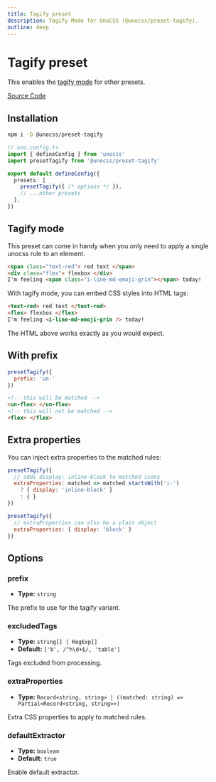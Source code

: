 ```yaml
---
title: Tagify preset
description: Tagify Mode for UnoCSS (@unocss/preset-tagify).
outline: deep
---
```


# Tagify preset

This enables the [tagify mode](#tagify-mode) for other presets.

[Source Code](https://github.com/unocss/unocss/tree/main/packages/preset-tagify)

## Installation

```bash
npm i -D @unocss/preset-tagify
```

```ts
// uno.config.ts
import { defineConfig } from 'unocss'
import presetTagify from '@unocss/preset-tagify'

export default defineConfig({
  presets: [
    presetTagify({ /* options */ }),
    // ...other presets
  ],
})
```

## Tagify mode

This preset can come in handy when you only need to apply a single unocss rule to an element.

```html
<span class="text-red"> red text </span>
<div class="flex"> flexbox </div>
I'm feeling <span class="i-line-md-emoji-grin"></span> today!
```

With tagify mode, you can embed CSS styles into HTML tags:

```html
<text-red> red text </text-red>
<flex> flexbox </flex>
I'm feeling <i-line-md-emoji-grin /> today!
```

The HTML above works exactly as you would expect.

## With prefix

```js
presetTagify({
  prefix: 'un-'
})
```

```html
<!-- this will be matched -->
<un-flex> </un-flex>
<!-- this will not be matched -->
<flex> </flex>
```

## Extra properties

You can inject extra properties to the matched rules:

```js
presetTagify({
  // adds display: inline-block to matched icons
  extraProperties: matched => matched.startsWith('i-')
    ? { display: 'inline-block' }
    : { }
})
```

```js
presetTagify({
  // extraProperties can also be a plain object
  extraProperties: { display: 'block' }
})
```

## Options

### prefix
- **Type:** `string`

The prefix to use for the tagify variant.

### excludedTags
- **Type:** `string[] | RegExp[]`
- **Default:** `['b', /^h\d+$/, 'table']`

Tags excluded from processing.

### extraProperties
- **Type:** `Record<string, string> | ((matched: string) => Partial<Record<string, string>>)`

Extra CSS properties to apply to matched rules.

### defaultExtractor
- **Type:** `boolean`
- **Default:** `true`

Enable default extractor.
